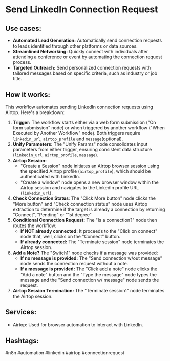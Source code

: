 # Send LinkedIn Connection Request

## Use cases:

- **Automated Lead Generation:** Automatically send connection requests to leads identified through other platforms or data sources.
- **Streamlined Networking:** Quickly connect with individuals after attending a conference or event by automating the connection request process.
- **Targeted Outreach:** Send personalized connection requests with tailored messages based on specific criteria, such as industry or job title.

## How it works:

This workflow automates sending LinkedIn connection requests using Airtop. Here's a breakdown:

1.  **Trigger:** The workflow starts either via a web form submission ("On form submission" node) or when triggered by another workflow ("When Executed by Another Workflow" node).  Both triggers require `linkedin_url`, `airtop_profile` and `message`(optional).
2.  **Unify Parameters:** The "Unify Params" node consolidates input parameters from either trigger, ensuring consistent data structure (`linkedin_url`, `airtop_profile`, `message`).
3.  **Airtop Session:**
    -   "Create a Session" node initiates an Airtop browser session using the specified Airtop profile (`airtop_profile`), which should be authenticated with LinkedIn.
    -   "Create a window" node opens a new browser window within the Airtop session and navigates to the LinkedIn profile URL (`linkedin_url`).
4.  **Check Connection Status**: The "Click More button" node clicks the "More button" and "Check connection status" node uses Airtop extraction to determine if the target is already a connection by returning "Connect", "Pending" or "1st degree"
5.  **Conditional Connection Request:**  The "Is a connection?" node then routes the workflow:
    -   **If NOT already connected:** It proceeds to the "Click on connect" node that, well, clicks on the "Connect" button.
    -   **If already connected:** The "Terminate session" node terminates the Airtop session.
6. **Add a Note?** The "Switch1" node checks if a message was provided:
    - **If no message is provided:** The "Send connection w/out message" node sends the connection request without a note.
    - **If a message is provided:** The "Click add a note" node clicks the "Add a note" button and the "Type the message" node types the message and the "Send connection w/ message" node sends the request.
7.  **Airtop Session Termination:** The "Terminate session1" node terminates the Airtop session.

## Services:

*   Airtop: Used for browser automation to interact with LinkedIn.

## Hashtags:

#n8n #automation #linkedin #airtop #connectionrequest
